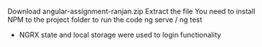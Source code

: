 Download angular-assignment-ranjan.zip
Extract the file
You need to install NPM to the project folder to run the code
ng serve / ng test


* NGRX state  and local storage were used to login functionality
